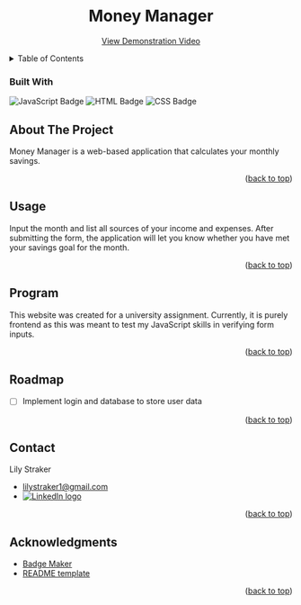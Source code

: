 <a name="readme-top"></a>

<!-- PROJECT LOGO -->
<br />
<div align="center">
  <a href="#">
  </a>

  <h1 align="center">Money Manager</h1>

  <p align="center">
    <a href="#">View Demonstration Video</a>
  </p>
</div>


<!-- TABLE OF CONTENTS -->
<details>
  <summary>Table of Contents</summary>
  <ol>
    <li>
      <a href="#about-the-project">About The Project</a>
      <ul>
        <li><a href="#built-with">Built With</a></li>
      </ul>
    </li>
    <li><a href="#usage">Usage</a></li>
    <li><a href="#roadmap">Roadmap</a></li>
    <li><a href="#contact">Contact</a></li>
    <li><a href="#acknowledgments">Acknowledgments</a></li>
  </ol>
</details>


### Built With

  ![JavaScript Badge](https://img.shields.io/badge/JAVASCRIPT-yellow?style=for-the-badge&logo=javascript&logoColor=white)
  ![HTML Badge](https://img.shields.io/badge/HTML-orange?style=for-the-badge&logo=html5&logoColor=white)
  ![CSS Badge](https://img.shields.io/badge/css-blue?style=for-the-badge&logo=css3&logoColor=white)


<!-- ABOUT THE PROJECT -->
## About The Project

Money Manager is a web-based application that calculates your monthly savings. 

<div id = "images">
<!--   <img src = "https://github.com/lilystraker/MovieBuddy/blob/3e5afd3c487776110bf4d0b1d58128dbc1a7e8cb/app/src/main/res/drawable/addmovie.png" alt = "Screen for adding new movie to database"> -->
</div>

<p align="right">(<a href="#readme-top">back to top</a>)</p>


## Usage

Input the month and list all sources of your income and expenses. After submitting the form, the application will let you know whether you have met your savings goal for the month.

<p align="right">(<a href="#readme-top">back to top</a>)</p>

## Program
This website was created for a university assignment. Currently, it is purely frontend as this was meant to test my JavaScript skills in verifying form inputs. 

<p align="right">(<a href="#readme-top">back to top</a>)</p>

<!-- ROADMAP -->
## Roadmap

- [ ] Implement login and database to store user data

<p align="right">(<a href="#readme-top">back to top</a>)</p>


<!-- CONTACT -->
## Contact

Lily Straker 
- lilystraker1@gmail.com
- <a href = "https://www.linkedin.com/in/lilystraker/">![LinkedIn logo](https://img.shields.io/badge/LinkedIn-blue?style=for-the-badge&logo=linkedin)
</a>

<p align="right">(<a href="#readme-top">back to top</a>)</p>

<!-- ACKNOWLEDGMENTS -->
## Acknowledgments
* [Badge Maker](https://shields.io/badges)
* [README template](https://github.com/othneildrew/Best-README-Template)
  
<p align="right">(<a href="#readme-top">back to top</a>)</p>
